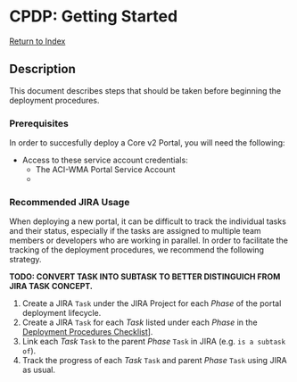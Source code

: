 # CPDP: Getting Started

[Return to Index](../index.md)

## Description

This document describes steps that should be taken before beginning the deployment procedures.

### Prerequisites

In order to succesfully deploy a Core v2 Portal, you will need the following:

- Access to these service account credentials:
    - The ACI-WMA Portal Service Account
    - 

### Recommended JIRA Usage

When deploying a new portal, it can be difficult to track the individual tasks and their status, especially if the tasks are assigned to multiple team members or developers who are working in parallel. In order to facilitate the tracking of the deployment procedures, we recommend the following strategy.

**TODO: CONVERT TASK INTO SUBTASK TO BETTER DISTINGUICH FROM JIRA TASK CONCEPT.**

1. Create a JIRA `Task` under the JIRA Project for each _Phase_ of the portal deployment lifecycle.
2. Create a JIRA `Task` for each _Task_ listed under each _Phase_ in the [Deployment Procedures Checklist](pages/checklist.md)].
3. Link each _Task_ `Task` to the parent _Phase_ `Task` in JIRA (e.g. `is a subtask of`).
4. Track the progress of each _Task_ `Task` and parent _Phase_ `Task` using JIRA as usual.
